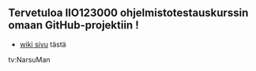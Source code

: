 ## Tervetuloa IIO123000 ohjelmistotestauskurssin omaan GitHub-projektiin !


  * [wiki sivu](https://github.com/narsuman/software-testing-course/wiki) tästä

tv:NarsuMan



